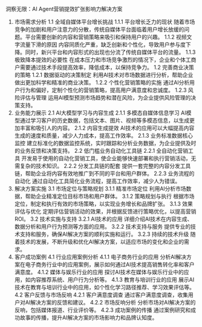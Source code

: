 洞察无限：AI Agent营销提效扩张影响力解决方案
1. 市场需求分析
1.1 全域自媒体平台增长挑战
1.1.1 平台增长乏力的现状
随着市场竞争的加剧和用户注意力的分散，传统自媒体平台面临着用户增长放缓的问题。平台需要创新的内容和营销策略来吸引和保持用户的兴趣。
1.1.2 视频文字流量下滑的原因
内容同质化严重，缺乏创新和个性化，导致用户参与度下降。同时，新兴平台和内容形式的出现也分流了传统自媒体平台的流量。
1.1.3 极致降本提效的必要性
在成本压力和市场竞争激烈的情况下，企业和个体工商户需要通过技术手段提高效率，降低成本，以保持竞争力。
1.2 完善商业决策的策略
1.2.1 数据驱动的决策制定
利用AI技术对市场数据进行分析，帮助企业做出更加科学和精准的商业决策。
1.2.2 个性化营销策略的实施
通过AI分析用户行为和偏好，定制个性化的营销策略，提高用户满意度和忠诚度。
1.2.3 风险评估与管理
运用AI模型预测市场趋势和潜在风险，为企业提供风险管理的决策支持。
2. 业务能力展示
2.1 AI大模型学习与内容生成
2.1.1 多模态自媒体信息学习
AI模型通过学习客户的历史数据，包括文本、图片、视频等多模态信息，以生成更加丰富和吸引人的内容。
2.1.2 内容生成提效
AI技术的应用可以大幅提高内容生成的速度和质量，减少人力成本，提高工作效率。
2.1.3 业务标准数据核心监控
建立标准化的数据监控系统，实时跟踪和分析业务数据，为企业提供及时的业务反馈和决策支持。
2.2 低门槛业务自动化工具链
2.2.1 全自动化营销工具
开发易于使用的自动化营销工具，使企业能够快速部署和执行营销活动，无需复杂的技术知识。
2.2.2 分发工具链的配套
提供一套完整的内容分发工具链，帮助企业将内容有效地推广到不同的平台和用户群体。
2.2.3 业务流程的自动化
通过自动化工具简化业务流程，提高工作效率，减少人为错误。
3. 解决方案实施
3.1 市场定位与策略规划
3.1.1 精准市场定位
利用AI分析市场数据，帮助企业精准定位目标市场和用户群体。
3.1.2 策略规划与执行
根据市场定位，制定和执行有效的市场策略，以实现业务增长和品牌扩张。
3.1.3 效果评估与优化
定期评估营销活动的效果，并根据反馈进行策略优化，以提高营销ROI。
3.2 技术实施与支持
3.2.1 AI技术的应用
详细介绍AI技术在内容生成、数据分析和用户行为预测等方面的应用。
3.2.2 技术支持与服务
提供专业的技术支持和服务，确保AI解决方案的顺利实施和运行。
3.2.3 持续的技术升级
随着技术的发展，不断升级和优化AI解决方案，以适应市场的变化和企业的需求。
4. 客户成功案例
4.1 行业应用案例分析
4.1.1 电子商务行业的应用
分析AI解决方案在电子商务行业中的应用案例，展示如何通过AI技术提高销售转化率和客户满意度。
4.1.2 媒体与娱乐行业的应用
探讨AI技术在媒体与娱乐行业中的应用，如内容推荐系统、用户行为分析等。
4.1.3 教育与培训行业的应用
展示AI技术在教育与培训行业中的应用，如个性化学习路径推荐、学习效果评估等。
4.2 客户反馈与市场反响
4.2.1 客户满意度调查
通过客户满意度调查，收集用户对AI解决方案的反馈和建议。
4.2.2 市场反响分析
分析市场对AI解决方案的反响，包括媒体报道、行业评价等。
4.2.3 成功案例的传播
通过案例研究和成功故事的传播，提升AI解决方案的市场影响力和品牌认知度。